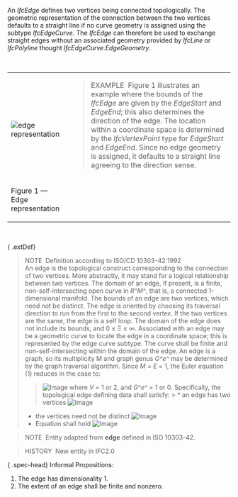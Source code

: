 An _IfcEdge_ defines two vertices being connected topologically. The geometric representation of the connection between the two vertices defaults to a straight line if no curve geometry is assigned using the subtype _IfcEdgeCurve_. The _IfcEdge_ can therefore be used to exchange straight edges without an associated geometry provided by _IfcLine_ or _IfcPolyline_ thought _IfcEdgeCurve.EdgeGeometry_.

&nbsp;

<table>
<tr><td><br><img src="../../../../../../figures/ifcedge.png" alt="edge representation" border="0"></td>
<td><blockquote class="example">EXAMPLE&nbsp; Figure 1 illustrates an example where the bounds of the <em>IfcEdge</em> are given by the <em>EdgeStart</em> and <em>EdgeEnd</em>; this also determines the direction of the edge. The location within a coordinate space is determined by the <em>IfcVertexPoint</em> type for <em>EdgeStart</em> and <em>EdgeEnd</em>. Since no edge geometry is assigned, it defaults to a straight line agreeing to the direction sense.</blockquote></td>
</tr>
<tr><td><p class="figure">Figure 1 &mdash; Edge representation</p></td><td>&nbsp;</td></tr>
</table>

&nbsp;

{ .extDef}
> NOTE&nbsp; Definition according to ISO/CD 10303-42:1992  
> An edge is the topological construct corresponding to the connection of two vertices. More abstractly, it may stand for a logical relationship between two vertices. The domain of an edge, if present, is a finite, non-self-intersecting open curve in _R^M^_, that is, a connected 1-dimensional manifold. The bounds of an edge are two vertices, which need not be distinct. The edge is oriented by choosing its traversal direction to run from the first to the second vertex. If the two vertices are the same, the edge is a self loop. The domain of the edge does not include its bounds, and 0 &le; &Xi; &le; &infin;. Associated with an edge may be a geometric curve to locate the edge in a coordinate space; this is represented by the edge curve subtype. The curve shall be finite and non-self-intersecting within the domain of the edge. An edge is a graph, so its multiplicity M and graph genus _G^e^_ may be determined by the graph traversal algorithm. Since _M_ = _E_ = 1, the Euler equation (1) reduces in the case to: 
>> ![Image](../../../../../../figures/ifcedge-math1.gif)
>  where _V_ = 1 or 2, and _G^e^_ = 1 or 0. Specifically, the topological edge defining data shall satisfy: > * an edge has two vertices   ![Image](../../../../../../figures/ifcedge-math2.gif)
> * the vertices need not be distinct   ![Image](../../../../../../figures/ifcedge-math3.gif)
> * Equation shall hold   ![Image](../../../../../../figures/ifcedge-math4.gif)

> NOTE&nbsp; Entity adapted from **edge** defined in ISO 10303-42.

> HISTORY&nbsp; New entity in IFC2.0

{ .spec-head}
Informal Propositions:

1. The edge has dimensionality 1.
2. The extent of an edge shall be finite and nonzero.
